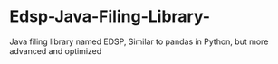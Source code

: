 # Edsp-Java-Filing-Library-
Java filing library named EDSP, Similar to pandas in Python, but more advanced and optimized
